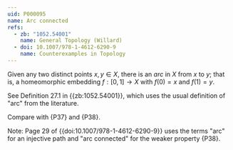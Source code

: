 ```yaml
---
uid: P000095
name: Arc connected
refs:
  - zb: "1052.54001"
    name: General Topology (Willard)
  - doi: 10.1007/978-1-4612-6290-9
    name: Counterexamples in Topology
---
```


Given any two distinct points $x,y\in X$, there is an *arc* in $X$ from $x$ to $y$;
that is, a homeomorphic embedding $f:[0,1]\to X$ with $f(0)=x$ and $f(1)=y$.

See Definition 27.1 in {{zb:1052.54001}}, which uses the usual definition of "arc" from the literature.

Compare with {P37} and {P38}.

Note: Page 29 of {{doi:10.1007/978-1-4612-6290-9}} 
uses the terms "arc" for an injective path
and "arc connected" for the weaker property {P38}.
